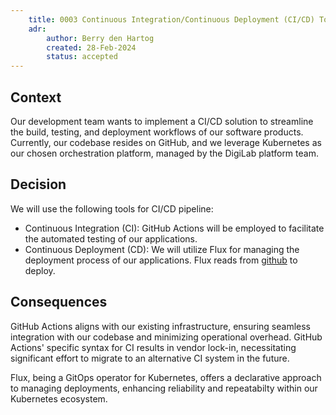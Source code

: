 ```yaml
---
    title: 0003 Continuous Integration/Continuous Deployment (CI/CD) Tooling
    adr:
        author: Berry den Hartog
        created: 28-Feb-2024
        status: accepted
---
```


## Context

Our development team wants to implement a CI/CD solution to streamline the build,
testing, and deployment workflows of our software products. Currently, our codebase resides on GitHub, and we leverage
Kubernetes as our chosen orchestration platform, managed by the DigiLab platform team.

## Decision

We will use the following tools for CI/CD pipeline:

* Continuous Integration (CI): GitHub Actions will be employed to facilitate the automated testing of our applications.
* Continuous Deployment (CD): We will utilize Flux for managing the deployment process of our applications. Flux reads
from [github](https://github.com/MinBZK/ai-validation-infra) to deploy.

## Consequences

GitHub Actions aligns with our existing infrastructure, ensuring seamless integration with our codebase and minimizing
operational overhead. GitHub Actions' specific syntax for CI results in vendor lock-in, necessitating significant effort
to migrate to an alternative CI system in the future.

Flux, being a GitOps operator for Kubernetes, offers a declarative approach to managing deployments, enhancing
reliability and repeatabilty within our Kubernetes ecosystem.
